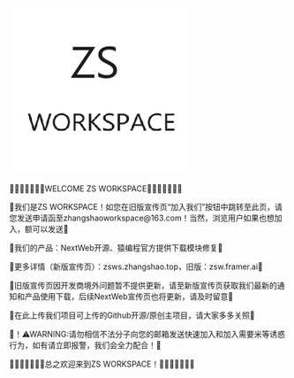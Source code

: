<div class="container">
  <img src="img/logo.png">
  <p>🎉🎉🎉🎉🎉🎉🎉WELCOME ZS WORKSPACE🎉🎉🎉🎉🎉🎉🎉</p>
  <p>🌹我们是ZS WORKSPACE！如您在旧版宣传页“加入我们”按钮中跳转至此页，请您发送申请函至zhangshaoworkspace@163.com！当然，浏览用户如果也想加入，额可以发送🌹</p>
  <p>🌹我们的产品：NextWeb开源、猿编程官方提供下载模块修复🌹</p>
  <p>🌹更多详情（新版宣传页）：zsws.zhangshao.top，旧版：zsw.framer.ai🌹</p>
  <p>🌹旧版宣传页因开发商境外问题暂不提供更新，请至新版宣传页获取我们最新的通知和产品使用下载，后续NextWeb宣传页也将更新，请及时留意🌹</p>
  <p>🌹在此上传我们项目可上传的Github开源/原创主项目，请大家多多关照🌹</p>
  <p>🌹！⚠WARNING:请勿相信不法分子向您的邮箱发送快速加入和加入需要米等诱惑行为，如有请立即报警，我们会全力配合！🌹</p>
  <p>🎉🎉🎉🎉🎉🎉🎉总之欢迎来到ZS WORKSPACE！🎉🎉🎉🎉🎉🎉🎉</p>
</div>
